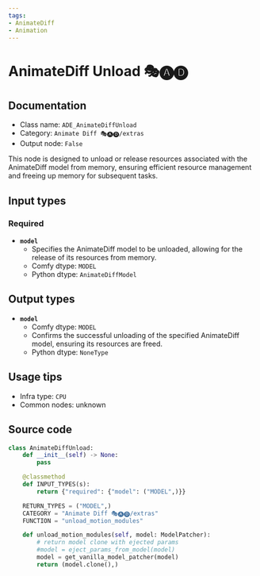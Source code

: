 ```yaml
---
tags:
- AnimateDiff
- Animation
---
```


# AnimateDiff Unload 🎭🅐🅓
## Documentation
- Class name: `ADE_AnimateDiffUnload`
- Category: `Animate Diff 🎭🅐🅓/extras`
- Output node: `False`

This node is designed to unload or release resources associated with the AnimateDiff model from memory, ensuring efficient resource management and freeing up memory for subsequent tasks.
## Input types
### Required
- **`model`**
    - Specifies the AnimateDiff model to be unloaded, allowing for the release of its resources from memory.
    - Comfy dtype: `MODEL`
    - Python dtype: `AnimateDiffModel`
## Output types
- **`model`**
    - Comfy dtype: `MODEL`
    - Confirms the successful unloading of the specified AnimateDiff model, ensuring its resources are freed.
    - Python dtype: `NoneType`
## Usage tips
- Infra type: `CPU`
- Common nodes: unknown


## Source code
```python
class AnimateDiffUnload:
    def __init__(self) -> None:
        pass

    @classmethod
    def INPUT_TYPES(s):
        return {"required": {"model": ("MODEL",)}}

    RETURN_TYPES = ("MODEL",)
    CATEGORY = "Animate Diff 🎭🅐🅓/extras"
    FUNCTION = "unload_motion_modules"

    def unload_motion_modules(self, model: ModelPatcher):
        # return model clone with ejected params
        #model = eject_params_from_model(model)
        model = get_vanilla_model_patcher(model)
        return (model.clone(),)

```
